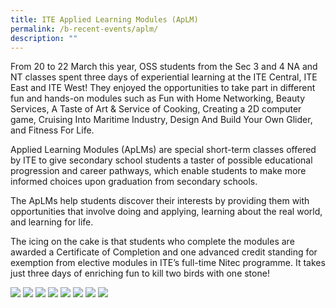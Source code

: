 ```yaml
---
title: ITE Applied Learning Modules (ApLM)
permalink: /b-recent-events/aplm/
description: ""
---
```

From 20 to 22 March this year, OSS students from the Sec 3 and 4 NA and NT classes spent three days of experiential learning at the ITE Central, ITE East and ITE West! They enjoyed the opportunities to take part in different fun and hands-on modules such as Fun with Home Networking, Beauty Services, A Taste of Art & Service of Cooking, Creating a 2D computer game, Cruising Into Maritime Industry, Design And Build Your Own Glider, and Fitness For Life.

Applied Learning Modules (ApLMs) are special short-term classes offered by ITE to give secondary school students a taster of possible educational progression and career pathways, which enable students to make more informed choices upon graduation from secondary schools.

The ApLMs help students discover their interests by providing them with opportunities that involve doing and applying, learning about the real world, and learning for life.

The icing on the cake is that students who complete the modules are awarded a Certificate of Completion and one advanced credit standing for exemption from elective modules in ITE’s full-time Nitec programme. It takes just three days of enriching fun to kill two birds with one stone!

![](/images/News%20and%20Announcements/2023/ITE%20APLM/picture1.jpg)
![](/images/News%20and%20Announcements/2023/ITE%20APLM/picture2.jpg)
![](/images/News%20and%20Announcements/2023/ITE%20APLM/picture3.jpg)
![](/images/News%20and%20Announcements/2023/ITE%20APLM/picture4.jpg)
![](/images/News%20and%20Announcements/2023/ITE%20APLM/picture5.jpg)
![](/images/News%20and%20Announcements/2023/ITE%20APLM/picture6.jpg)
![](/images/News%20and%20Announcements/2023/ITE%20APLM/picture7.jpg)
![](/images/News%20and%20Announcements/2023/ITE%20APLM/picture8.jpg)